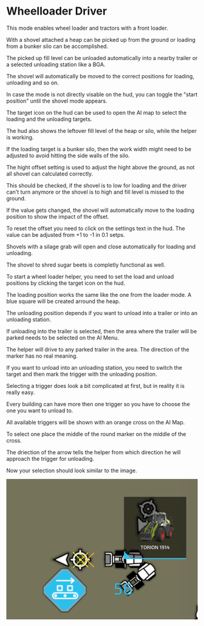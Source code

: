 # Wheelloader Driver

  
  
This mode enables wheel loader and tractors with a front loader.   
  
With a shovel attached a heap can be picked up from the ground or loading from a bunker silo can be accomplished.  
  
The picked up fill level can be unloaded automatically into a nearby trailer or a selected unloading station like a BGA.  
  
The shovel will automatically be moved to the correct positions for loading, unloading and so on.  
  
In case the mode is not directly visable on the hud, you can toggle the "start position" until the shovel mode appears.  
  
  
  
The target icon on the hud can be used to open the AI map to select the loading and the unloading targets.  
  
The hud also shows the leftover fill level of the heap or silo, while the helper is working.  
  
If the loading target is a bunker silo, then the work width might need to be adjusted to avoid hitting the side walls of the silo.  
  
  
  
The hight offset setting is used to adjust the hight above the ground, as not all shovel can calculated correctly.   
  
This should be checked, if the shovel is to low for loading and the driver can't turn anymore or the shovel is to high and fill level is missed to the ground.  
  
If the value gets changed, the shovel will automatically move to the loading position to show the impact of the offset.  
  
To reset the offset you need to click on the settings text in the hud. The value can be adjusted from +1 to -1 in 0.1 setps.  
  
  
  
Shovels with a silage grab will open and close automatically for loading and unloading.  
  
The shovel to shred sugar beets is completly functional as well.  
  


  
  
To start a wheel loader helper, you need to set the load and unload positions by clicking the target icon on the hud.  
  
The loading position works the same like the one from the loader mode. A blue square will be created arround the heap.  
  
  
  
The unloading position depends if you want to unload into a trailer or into an unloading station.  
  
If unloading into the trailer is selected, then the area where the trailer will be parked needs to be selected on the AI Menu.  
  
The helper will drive to any parked trailer in the area. The direction of the marker has no real meaning.  
  
If you want to unload into an unloading station, you need to switch the target and then mark the trigger with the unloading position.  
  


  
  
Selecting a trigger does look a bit complicated at first, but in reality it is really easy.  
  
Every building can have more then one trigger so you have to choose the one you want to unload to.  
  
All available triggers will be shown with an orange cross on the AI Map.  
  
To select one place the middle of the round marker on the middle of the cross.  
  
The driection of the arrow tells the helper from which direction he will approach the trigger for unloading.  
  
Now your selection should look similar to the image.  
  


![Image](../assets/images/shovelloadertrigger_0_0_830_610.png)

